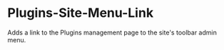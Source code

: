 Plugins-Site-Menu-Link
======================

Adds a link to the Plugins management page to the site's toolbar admin menu.
